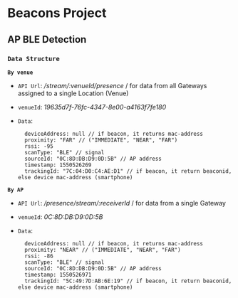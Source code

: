 # Beacons Project

## AP BLE Detection

### `Data Structure`

**`By venue`**

- `API Url`: */stream/:venueId/presence* / for data from all Gateways assigned to a single Location (Venue)
- `venueId`: *19635d7f-76fc-4347-8e00-a4163f7fe180*
- `Data`:

		deviceAddress: null // if beacon, it returns mac-address
		proximity: "FAR" // ("IMMEDIATE", "NEAR", "FAR")
		rssi: -95
		scanType: "BLE" // signal
		sourceId: "0C:8D:DB:D9:0D:5B" // AP address
		timestamp: 1550526269
		trackingId: "7C:04:D0:C4:AE:D1" // if beacon, it return beaconid, else device mac-address (smartphone)

**`By AP`**

- `API Url`: */presence/stream/:receiverId* / for data from a single Gateway
- `venueId`: *0C:8D:DB:D9:0D:5B*
- `Data`:

		deviceAddress: null // if beacon, it returns mac-address
		proximity: "NEAR" // ("IMMEDIATE", "NEAR", "FAR")
		rssi: -86
		scanType: "BLE" // signal
		sourceId: "0C:8D:DB:D9:0D:5B" // AP address
		timestamp: 1550526971
		trackingId: "5C:49:7D:AB:6E:19" // if beacon, it return beaconid, else device mac-address (smartphone)

